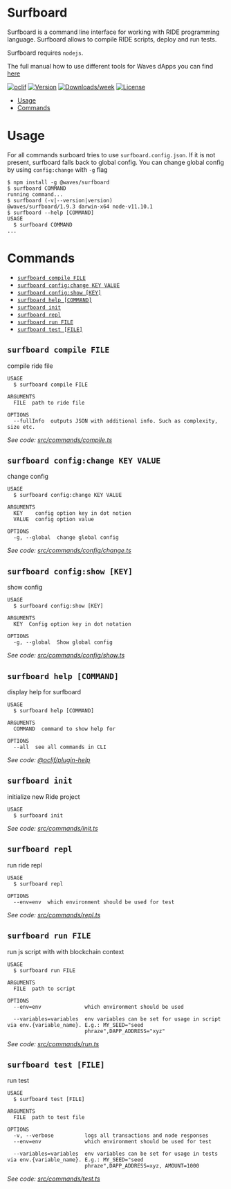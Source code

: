Surfboard
=========

Surfboard is a command line interface for working with RIDE programming language. Surfboard allows to compile RIDE scripts, deploy and run tests. 

Surfboard requires `nodejs`. 

The full manual how to use different tools for Waves dApps you can find [here](https://blog.wavesplatform.com/how-to-build-deploy-and-test-a-waves-ride-dapp-785311f58c2)

[![oclif](https://img.shields.io/badge/cli-oclif-brightgreen.svg)](https://oclif.io)
[![Version](https://img.shields.io/npm/v/@waves/ride-cli.svg)](https://npmjs.org/package/@waves/ride-cli)
[![Downloads/week](https://img.shields.io/npm/dw/@waves/ride-cli.svg)](https://npmjs.org/package/@waves/ride-cli)
[![License](https://img.shields.io/npm/l/@waves/ride-cli.svg)](https://github.com/wavesplatform/ride-cli/blob/master/package.json)

<!-- toc -->
* [Usage](#usage)
* [Commands](#commands)
<!-- tocstop -->
# Usage
For all commands surboard tries to use `surfboard.config.json`. If it is not present, surfboard falls back to global config. You can change global config by using `config:change` with `-g` flag 
<!-- usage -->
```sh-session
$ npm install -g @waves/surfboard
$ surfboard COMMAND
running command...
$ surfboard (-v|--version|version)
@waves/surfboard/1.9.3 darwin-x64 node-v11.10.1
$ surfboard --help [COMMAND]
USAGE
  $ surfboard COMMAND
...
```
<!-- usagestop -->
# Commands
<!-- commands -->
* [`surfboard compile FILE`](#surfboard-compile-file)
* [`surfboard config:change KEY VALUE`](#surfboard-configchange-key-value)
* [`surfboard config:show [KEY]`](#surfboard-configshow-key)
* [`surfboard help [COMMAND]`](#surfboard-help-command)
* [`surfboard init`](#surfboard-init)
* [`surfboard repl`](#surfboard-repl)
* [`surfboard run FILE`](#surfboard-run-file)
* [`surfboard test [FILE]`](#surfboard-test-file)

## `surfboard compile FILE`

compile ride file

```
USAGE
  $ surfboard compile FILE

ARGUMENTS
  FILE  path to ride file

OPTIONS
  --fullInfo  outputs JSON with additional info. Such as complexity, size etc.
```

_See code: [src/commands/compile.ts](https://github.com/wavesplatform/surfboard/blob/v1.9.3/src/commands/compile.ts)_

## `surfboard config:change KEY VALUE`

change config

```
USAGE
  $ surfboard config:change KEY VALUE

ARGUMENTS
  KEY    config option key in dot notion
  VALUE  config option value

OPTIONS
  -g, --global  change global config
```

_See code: [src/commands/config/change.ts](https://github.com/wavesplatform/surfboard/blob/v1.9.3/src/commands/config/change.ts)_

## `surfboard config:show [KEY]`

show config

```
USAGE
  $ surfboard config:show [KEY]

ARGUMENTS
  KEY  Config option key in dot notation

OPTIONS
  -g, --global  Show global config
```

_See code: [src/commands/config/show.ts](https://github.com/wavesplatform/surfboard/blob/v1.9.3/src/commands/config/show.ts)_

## `surfboard help [COMMAND]`

display help for surfboard

```
USAGE
  $ surfboard help [COMMAND]

ARGUMENTS
  COMMAND  command to show help for

OPTIONS
  --all  see all commands in CLI
```

_See code: [@oclif/plugin-help](https://github.com/oclif/plugin-help/blob/v2.1.6/src/commands/help.ts)_

## `surfboard init`

initialize new Ride project

```
USAGE
  $ surfboard init
```

_See code: [src/commands/init.ts](https://github.com/wavesplatform/surfboard/blob/v1.9.3/src/commands/init.ts)_

## `surfboard repl`

run ride repl

```
USAGE
  $ surfboard repl

OPTIONS
  --env=env  which environment should be used for test
```

_See code: [src/commands/repl.ts](https://github.com/wavesplatform/surfboard/blob/v1.9.3/src/commands/repl.ts)_

## `surfboard run FILE`

run js script with with blockchain context

```
USAGE
  $ surfboard run FILE

ARGUMENTS
  FILE  path to script

OPTIONS
  --env=env              which environment should be used

  --variables=variables  env variables can be set for usage in script via env.{variable_name}. E.g.: MY_SEED="seed
                         phraze",DAPP_ADDRESS="xyz"
```

_See code: [src/commands/run.ts](https://github.com/wavesplatform/surfboard/blob/v1.9.3/src/commands/run.ts)_

## `surfboard test [FILE]`

run test

```
USAGE
  $ surfboard test [FILE]

ARGUMENTS
  FILE  path to test file

OPTIONS
  -v, --verbose          logs all transactions and node responses
  --env=env              which environment should be used for test

  --variables=variables  env variables can be set for usage in tests via env.{variable_name}. E.g.: MY_SEED="seed
                         phraze",DAPP_ADDRESS=xyz, AMOUNT=1000
```

_See code: [src/commands/test.ts](https://github.com/wavesplatform/surfboard/blob/v1.9.3/src/commands/test.ts)_
<!-- commandsstop -->
